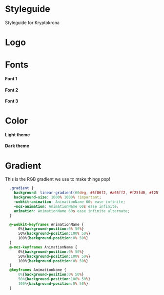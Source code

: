 # Styleguide

Styleguide for Kryptokrona

# Logo

# Fonts

#### Font 1

#### Font 2

#### Font 3

# Color

#### Light theme

#### Dark theme

# Gradient

This is the RGB gradient we use to make things pop!

```css
  .gradient {
    background: linear-gradient(60deg, #5f86f2, #a65ff2, #f25fd0, #f25f61, #f2cb5f, #abf25f, #5ff281, #5ff2f0) !important;
    background-size: 1000% 1000% !important;
    -webkit-animation: AnimationName 60s ease infinite;
    -moz-animation: AnimationName 60s ease infinite;
    animation: AnimationName 60s ease infinite alternate;
  }

  @-webkit-keyframes AnimationName {
      0%{background-position:0% 50%}
      50%{background-position:100% 50%}
      100%{background-position:0% 50%}
  }
  @-moz-keyframes AnimationName {
      0%{background-position:0% 50%}
      50%{background-position:100% 50%}
      100%{background-position:0% 50%}
  }
  @keyframes AnimationName {
      0%{background-position:0% 50%}
      50%{background-position:100% 50%}
      100%{background-position:0% 50%}
  }
```

